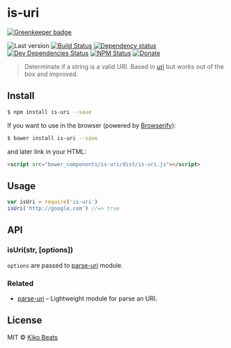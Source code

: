 # is-uri

[![Greenkeeper badge](https://badges.greenkeeper.io/Kikobeats/is-uri.svg)](https://greenkeeper.io/)

![Last version](https://img.shields.io/github/tag/Kikobeats/is-uri.svg?style=flat-square)
[![Build Status](http://img.shields.io/travis/Kikobeats/is-uri/master.svg?style=flat-square)](https://travis-ci.org/Kikobeats/is-uri)
[![Dependency status](http://img.shields.io/david/Kikobeats/is-uri.svg?style=flat-square)](https://david-dm.org/Kikobeats/is-uri)
[![Dev Dependencies Status](http://img.shields.io/david/dev/Kikobeats/is-uri.svg?style=flat-square)](https://david-dm.org/Kikobeats/is-uri#info=devDependencies)
[![NPM Status](http://img.shields.io/npm/dm/is-uri.svg?style=flat-square)](https://www.npmjs.org/package/is-uri)
[![Donate](https://img.shields.io/badge/donate-paypal-blue.svg?style=flat-square)](https://paypal.me/Kikobeats)

> Determinate if a string is a valid URI. Based in [uri](https://www.npmjs.com/package/validate.io-uri) but works out of the box and improved.

## Install

```bash
$ npm install is-uri --save
```

If you want to use in the browser (powered by [Browserify](http://browserify.org/)):

```bash
$ bower install is-uri --save
```

and later link in your HTML:

```html
<script src="bower_components/is-uri/dist/is-uri.js"></script>
```

## Usage

```js
var isUri = require('is-uri')
isUri('http://google.com') //=> true
```

## API

### isUri(str, [options])

`options` are passed to [parse-uri](https://github.com/Kikobeats/parse-uri#parse-uri) module.

### Related

* [parse-uri](https://github.com/Kikobeats/parse-uri#parse-uri) – Lightweight module for parse an URI.

## License

MIT © [Kiko Beats](http://kikobeats.com)
